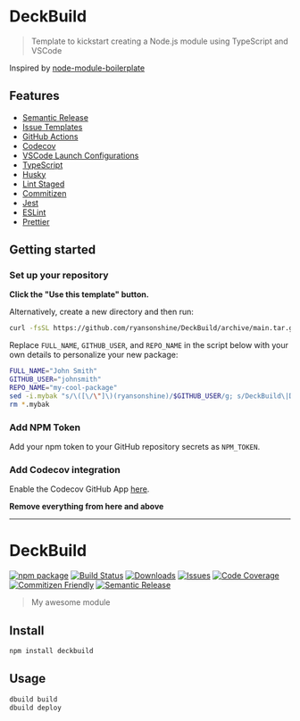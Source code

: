# DeckBuild

> Template to kickstart creating a Node.js module using TypeScript and VSCode

Inspired by [node-module-boilerplate](https://github.com/sindresorhus/node-module-boilerplate)

## Features

- [Semantic Release](https://github.com/semantic-release/semantic-release)
- [Issue Templates](https://github.com/ryansonshine/DeckBuild/tree/main/.github/ISSUE_TEMPLATE)
- [GitHub Actions](https://github.com/ryansonshine/DeckBuild/tree/main/.github/workflows)
- [Codecov](https://about.codecov.io/)
- [VSCode Launch Configurations](https://github.com/ryansonshine/DeckBuild/blob/main/.vscode/launch.json)
- [TypeScript](https://www.typescriptlang.org/)
- [Husky](https://github.com/typicode/husky)
- [Lint Staged](https://github.com/okonet/lint-staged)
- [Commitizen](https://github.com/search?q=commitizen)
- [Jest](https://jestjs.io/)
- [ESLint](https://eslint.org/)
- [Prettier](https://prettier.io/)

## Getting started

### Set up your repository

**Click the "Use this template" button.**

Alternatively, create a new directory and then run:

```bash
curl -fsSL https://github.com/ryansonshine/DeckBuild/archive/main.tar.gz | tar -xz --strip-components=1
```

Replace `FULL_NAME`, `GITHUB_USER`, and `REPO_NAME` in the script below with your own details to personalize your new package:

```bash
FULL_NAME="John Smith"
GITHUB_USER="johnsmith"
REPO_NAME="my-cool-package"
sed -i.mybak "s/\([\/\"]\)(ryansonshine)/$GITHUB_USER/g; s/DeckBuild\|DeckBuild/$REPO_NAME/g; s/Witherking25/$FULL_NAME/g" package.json package-lock.json README.md
rm *.mybak
```

### Add NPM Token

Add your npm token to your GitHub repository secrets as `NPM_TOKEN`.

### Add Codecov integration

Enable the Codecov GitHub App [here](https://github.com/apps/codecov).

**Remove everything from here and above**

---

# DeckBuild

[![npm package][npm-img]][npm-url]
[![Build Status][build-img]][build-url]
[![Downloads][downloads-img]][downloads-url]
[![Issues][issues-img]][issues-url]
[![Code Coverage][codecov-img]][codecov-url]
[![Commitizen Friendly][commitizen-img]][commitizen-url]
[![Semantic Release][semantic-release-img]][semantic-release-url]

> My awesome module

## Install

```bash
npm install deckbuild
```

## Usage

```bash
dbuild build
dbuild deploy
```

[build-img]:https://github.com/EmuDeck/DeckBuild/actions/workflows/release.yml/badge.svg
[build-url]:https://github.com/EmuDeck/DeckBuild/actions/workflows/release.yml
[downloads-img]:https://img.shields.io/npm/dt/DeckBuild
[downloads-url]:https://www.npmtrends.com/DeckBuild
[npm-img]:https://img.shields.io/npm/v/DeckBuild
[npm-url]:https://www.npmjs.com/package/DeckBuild
[issues-img]:https://img.shields.io/github/issues/EmuCkeck/DeckBuild
[issues-url]:https://github.com/EmuDeck/DeckBuild/issues
[codecov-img]:https://codecov.io/gh/EmuDeck/DeckBuild/branch/main/graph/badge.svg
[codecov-url]:https://codecov.io/gh/EmuDeck/DeckBuild
[semantic-release-img]:https://img.shields.io/badge/%20%20%F0%9F%93%A6%F0%9F%9A%80-semantic--release-e10079.svg
[semantic-release-url]:https://github.com/semantic-release/semantic-release
[commitizen-img]:https://img.shields.io/badge/commitizen-friendly-brightgreen.svg
[commitizen-url]:http://commitizen.github.io/cz-cli/
